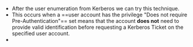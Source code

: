 - After the user enumeration from Kerberos we can try this technique.
- This occurs when a ==user account has the privilege "Does not require Pre-Authentication"== set  means that the account **does not** need to provide valid identification before requesting a Kerberos Ticket on the specified user account.
- 
